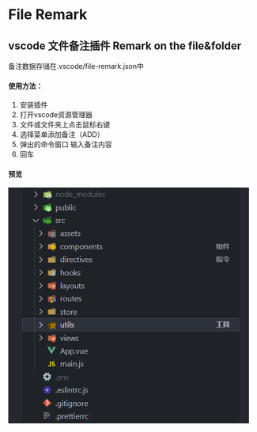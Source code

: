 # File Remark

## vscode 文件备注插件 Remark on the file&folder

备注数据存储在.vscode/file-remark.json中

#### 使用方法：
1. 安装插件
2. 打开vscode资源管理器
3. 文件或文件夹上点击鼠标右键
4. 选择菜单添加备注（ADD）
5. 弹出的命令窗口 输入备注内容
6. 回车

#### 预览

![预览](preview.png)